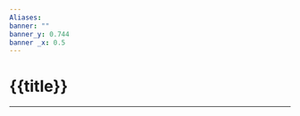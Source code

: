 ```yaml
---
Aliases: 
banner: ""
banner_y: 0.744
banner _x: 0.5
---
```


# {{title}}





---
[^1]: 
[^2]:
[^3]:
[^4]:
[^5]:
[^6]:
